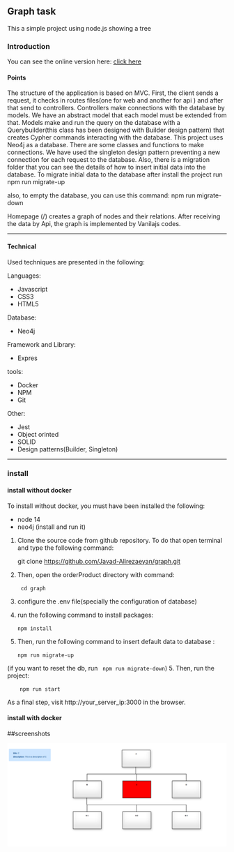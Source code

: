 
<h2>Graph task</h2>

This a simple project using node.js showing a tree

<h3>Introduction</h3>
You can see the online version here:
<a href="" target="_blank">click here</a>

<h4> Points</h4>
The structure of the application is based on MVC. First, the client sends a request, it checks in routes files(one for 
web and another for api ) and after that send
to controllers. Controllers make connections with the database by models. We have an abstract model that each model must be extended from that. Models make and run
the query on the database with a Querybuilder(this class has been designed with Builder design pattern) that creates Cypher commands interacting with the database.
This project uses Neo4j as a database.  There are some classes and functions to make connections.
We have used the singleton design pattern preventing a new connection for each request to the database. Also, there is a migration
folder that you can see the details of how to insert initial data into the database. To migrate initial data to the database after install the project run
        npm run migrate-up

also, to empty the database, you can use this command:
        npm run migrate-down

Homepage (/) creates a graph of nodes and their relations. After receiving the data by Api, the graph is implemented by Vanilajs codes.
<hr />
<h4> Technical</h4>
Used techniques are presented in the following:

Languages:
<ul>
<li>Javascript</li>
<li>CSS3</li>
<li>HTML5</li>
</ul>

Database:
<ul>
<li>Neo4j</li>
</ul>

Framework and Library:
<ul>
<li>Expres</li>
</ul>

tools:
<ul>
<li>Docker</li>
<li>NPM</li>
<li>Git</li>
</ul>

Other:
<ul>
<li>Jest</li>
<li>Object orinted</li>
<li>SOLID</li>
<li>Design patterns(Builder, Singleton) </li>
</ul>
<hr />



<h3>install</h3>

<h4>install without docker</h4>
To install without docker, you must have been installed the following:
<ul>
<li>node 14</li>
<li>neo4j (install and run it)</li>
</ul>

1. Clone the source code from github repository. To do that open terminal and type the following command:


     git clone https://github.com/Javad-Alirezaeyan/graph.git


2. Then, open the  orderProduct directory with command:

        cd graph

3. configure the .env file(specially the configuration of database)
4. run the following command to install packages:

       npm install

4. Then, run the following command to insert default data to database :

       npm run migrate-up

 (if you want to reset the db, run <code>  npm run migrate-down</code>)
5. Then, run the project:
        
        npm run start


As a final step,  visit http://your_server_ip:3000 in the browser.

<h4>install with docker</h4>
   
##screenshots


![alt text](https://github.com/Javad-Alirezaeyan/graph/blob/master/screenshots/1.png)

